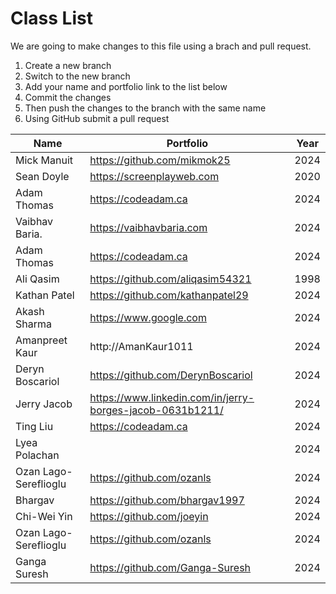 # Class List

We are going to make changes to this file using a brach and pull request.

1. Create a new branch
2. Switch to the new branch
3. Add your name and portfolio link to the list below
4. Commit the changes
5. Then push the changes to the branch with the same name
6. Using GitHub submit a pull request


| Name        | Portfolio                   | Year |
| ----------- | --------------------------- | ---- |
| Mick Manuit | https://github.com/mikmok25 | 2024 |
| Sean Doyle         | https://screenplayweb.com | 2020 |
| Adam Thomas        | https://codeadam.ca       | 2024 |
| Vaibhav Baria.     | https://vaibhavbaria.com  | 2024 |
| Adam Thomas        | https://codeadam.ca         | 2024 |
| Ali Qasim          | https://github.com/aliqasim54321 | 1998 |
| Kathan Patel       | https://github.com/kathanpatel29 | 2024 |
| Akash Sharma       | https://www.google.com    | 2024 |
| Amanpreet Kaur    | http://AmanKaur1011    | 2024 |
| Deryn Boscariol | https://github.com/DerynBoscariol | 2024 |
| Jerry Jacob | https://www.linkedin.com/in/jerry-borges-jacob-0631b1211/ | 2024 |
| Ting Liu    | https://codeadam.ca       | 2024 |
| Lyea Polachan|                           | 2024 |
| Ozan Lago-Sereflioglu | https://github.com/ozanls						 | 2024 |
| Bhargav | https://github.com/bhargav1997    | 2024 |
| Chi-Wei Yin | https://github.com/joeyin | 2024 |
| Ozan Lago-Sereflioglu | https://github.com/ozanls						 | 2024 |
| Ganga Suresh | https://github.com/Ganga-Suresh | 2024 |
